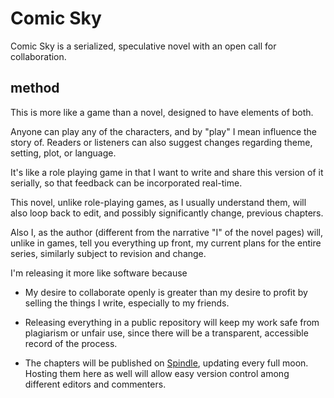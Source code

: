 # Comic Sky

Comic Sky is a serialized, speculative novel with an open call for collaboration.

## method

This is more like a game than a novel, designed to have elements of both.

Anyone can play any of the characters, and by "play" I mean influence the story of. Readers or listeners can also suggest changes regarding theme, setting, plot, or language.

<!--This file, too, the practice and process of creating it, can reflect the project as a whole, in that it is
	- iterative
	- self aware
	- multilayered
-->

It's like a role playing game in that I want to write and share this version of it serially, so that feedback can be incorporated real-time.

This novel, unlike role-playing games, as I usually understand them, will also loop back to edit, and possibly significantly change, previous chapters.

Also I, as the author (different from the narrative "I" of the novel pages) will, unlike in games, tell you everything up front, my current plans for the entire series, similarly subject to revision and change.

<!-- 
The seed of the project is replicable as another one-player game.
-->

I'm releasing it more like software because

- My desire to collaborate openly is greater than my desire to profit by selling the things I write, especially to my friends.

- Releasing everything in a public repository will keep my work safe from plagiarism or unfair use, since there will be a transparent, accessible record of the process.

<!-- I can even protect my current work from future, foolish versions of myself that might have worse taste -->

- The chapters will be published on [Spindle](https://www.spindle-asa.com/), updating every full moon. Hosting them here as well will allow easy version control among different editors and commenters.
<!--
## music

What happens if I [link a music file](audio/music/malfamati.mp3)?
-->